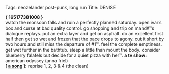 Tags: neozelander post-punk, long run
Title: DENISE
  
**{ 165177381008 }**  
watch the monsoon falls and ruin a perfectly planned saturday. open ivar’s box and curse at bad quality control. go shopping and trip on mand¥™s dialogue replays. put an extra layer and get on asphalt. do an excellent first half then get so wet and frozen that the pace drops to agony. cut it short by two hours and still miss the departure of #1™. feel the complete emptiness. get wet further in the bathtub. sleep a little than mount the body. consider blueberry falafels but decide for a quiet pizza with her™.
**a tv show:** american odyssey (anna friel)  
**[ [a song](https://open.spotify.com/track/4D08l8lrNO7IMtPubZ5gaB) ]:** reprise 1, 2, 3 & 4 (the clean)